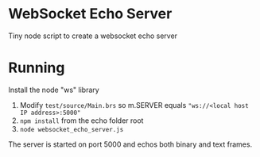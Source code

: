 # WebSocket Echo Server

Tiny node script to create a websocket echo server

# Running

Install the node "ws" library

1. Modify `test/source/Main.brs` so m.SERVER equals `"ws://<local host IP address>:5000"`
1. `npm install` from the echo folder root
1. `node websocket_echo_server.js`

The server is started on port 5000 and echos both binary and text frames.
